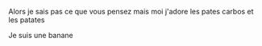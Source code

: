 
Alors je sais pas ce que vous pensez mais moi j'adore les pates carbos et les patates

Je suis une banane


